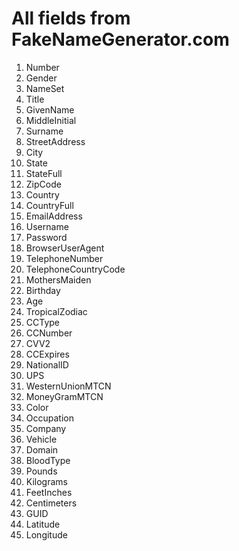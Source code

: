 # All fields from FakeNameGenerator.com
1. Number
1. Gender
1. NameSet
1. Title
1. GivenName
1. MiddleInitial
1. Surname
1. StreetAddress
1. City
1. State
1. StateFull
1. ZipCode
1. Country
1. CountryFull
1. EmailAddress
1. Username
1. Password
1. BrowserUserAgent
1. TelephoneNumber
1. TelephoneCountryCode
1. MothersMaiden
1. Birthday
1. Age
1. TropicalZodiac
1. CCType
1. CCNumber
1. CVV2
1. CCExpires
1. NationalID
1. UPS
1. WesternUnionMTCN
1. MoneyGramMTCN
1. Color
1. Occupation
1. Company
1. Vehicle
1. Domain
1. BloodType
1. Pounds
1. Kilograms
1. FeetInches
1. Centimeters
1. GUID
1. Latitude
1. Longitude
